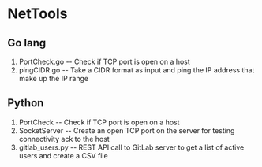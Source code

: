 # NetTools

## Go lang
  1. PortCheck.go    -- Check if TCP port is open on a host
  2. pingCIDR.go     -- Take a CIDR format as input and ping the IP address that make up the IP range
  
## Python
  1. PortCheck       -- Check if TCP port is open on a host
  2. SocketServer    -- Create an open TCP port on the server for testing connectivity ack to the host
  3. gitlab_users.py -- REST API call to GitLab server to get a list of active users and create a CSV file
  
  

